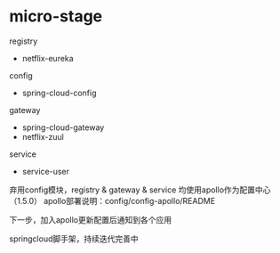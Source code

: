 # micro-stage

registry
   - netflix-eureka

config
   - spring-cloud-config
 
gateway
   - spring-cloud-gateway
   - netflix-zuul

service
   - service-user 
   

弃用config模块，registry & gateway & service 均使用apollo作为配置中心（1.5.0）
apollo部署说明：config/config-apollo/README

下一步，加入apollo更新配置后通知到各个应用
    
springcloud脚手架，持续迭代完善中
